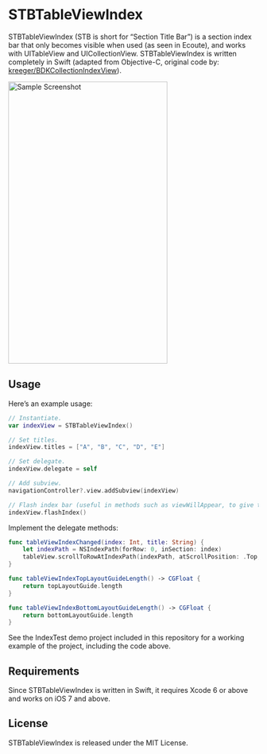 # STBTableViewIndex

STBTableViewIndex (STB is short for “Section Title Bar”) is a section index bar that only becomes visible when used (as seen in Ecoute), and works with UITableView and UICollectionView. STBTableViewIndex is written completely in Swift (adapted from Objective-C, original code by: [kreeger/BDKCollectionIndexView](https://github.com/kreeger/BDKCollectionIndexView)).

<img alt="Sample Screenshot" width="320" height="568" src="http://f.cl.ly/items/39080e3g1S0U2N120n3s/SampleScreenshot.png" />


## Usage

Here’s an example usage:

```swift
// Instantiate.
var indexView = STBTableViewIndex()

// Set titles.
indexView.titles = ["A", "B", "C", "D", "E"]

// Set delegate.
indexView.delegate = self

// Add subview.
navigationController?.view.addSubview(indexView)

// Flash index bar (useful in methods such as viewWillAppear, to give the user a hint).
indexView.flashIndex()
```

Implement the delegate methods:

```swift
func tableViewIndexChanged(index: Int, title: String) {
	let indexPath = NSIndexPath(forRow: 0, inSection: index)
	tableView.scrollToRowAtIndexPath(indexPath, atScrollPosition: .Top, animated: false)
}

func tableViewIndexTopLayoutGuideLength() -> CGFloat {
	return topLayoutGuide.length
}

func tableViewIndexBottomLayoutGuideLength() -> CGFloat {
	return bottomLayoutGuide.length
}
```

See the IndexTest demo project included in this repository for a working example of the project, including the code above.


## Requirements

Since STBTableViewIndex is written in Swift, it requires Xcode 6 or above and works on iOS 7 and above.


## License

STBTableViewIndex is released under the MIT License.
